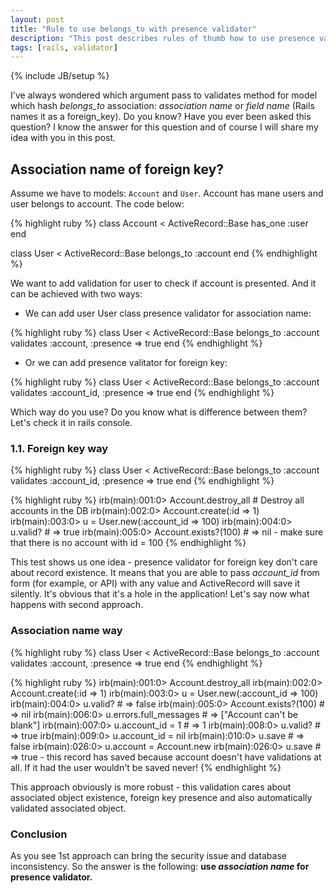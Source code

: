```yaml
---
layout: post
title: "Rule to use belongs_to with presence validator"
description: "This post describes rules of thumb how to use presence validator for belongs_to association in Rails. Do you know what pass to validates (or validate_presence_of) method for belongs_to association? You will figure out it in this post."
tags: [rails, validator]
---
```

{% include JB/setup %}

I've always wondered which argument pass to validates method for model which hash *belongs_to* association: *association name* or *field name* (Rails names it as a foreign_key). Do you know? Have you ever been asked this question? I know the answer for this question and of course I will share my idea with you in this post.

## Association name of foreign key?

Assume we have to models: `Account` and `User`. Account has mane users and user belongs to account. The code below:

{% highlight ruby %}
class Account < ActiveRecord::Base
  has_one :user
end

class User < ActiveRecord::Base
  belongs_to :account
end
{% endhighlight %}

We want to add validation for user to check if account is presented. And it can be achieved with two ways:

* We can add user User class presence validator for association name:

{% highlight ruby %}
class User < ActiveRecord::Base
  belongs_to :account
  validates :account, :presence => true
end
{% endhighlight %}

* Or we can add presence valitator for foreign key:

{% highlight ruby %}
class User < ActiveRecord::Base
  belongs_to :account
  validates :account_id, :presence => true
end
{% endhighlight %}

Which way do you use? Do you know what is difference between them? Let's check it in rails console.

### 1.1. Foreign key way

{% highlight ruby %}
class User < ActiveRecord::Base
  belongs_to :account
  validates :account_id, :presence => true
end
{% endhighlight %}

{% highlight ruby %}
irb(main):001:0> Account.destroy_all # Destroy all accounts in the DB
irb(main):002:0> Account.create(:id => 1)
irb(main):003:0> u = User.new(:account_id => 100)
irb(main):004:0> u.valid? # => true
irb(main):005:0> Account.exists?(100) # => nil - make sure that there is no account with id = 100
{% endhighlight %}

This test shows us one idea - presence validator for foreign key don't care about record existence. It means that you are able to pass *account_id* from form (for example, or API) with any value and ActiveRecord will save it silently. It's obvious that it's a hole in the application! Let's say now what happens with second approach.

### Association name way

{% highlight ruby %}
class User < ActiveRecord::Base
  belongs_to :account
  validates :account, :presence => true
end
{% endhighlight %}

{% highlight ruby %}
irb(main):001:0> Account.destroy_all
irb(main):002:0> Account.create(:id => 1)
irb(main):003:0> u = User.new(:account_id => 100)
irb(main):004:0> u.valid? # => false
irb(main):005:0> Account.exists?(100) # => nil
irb(main):006:0> u.errors.full_messages # => ["Account can't be blank"]
irb(main):007:0> u.account_id = 1 # => 1
irb(main):008:0> u.valid? # => true
irb(main):009:0> u.account_id = nil
irb(main):010:0> u.save # => false
irb(main):026:0> u.account = Account.new
irb(main):026:0> u.save # => true - this record has saved because account doesn't have validations at all. If it had the user wouldn't be saved never!
{% endhighlight %}

This approach obviously is more robust - this validation cares about associated object existence, foreign key presence and also automatically validated associated object.

### Conclusion

As you see 1st approach can bring the security issue and database inconsistency. So the answer is the following: **use *association name* for presence validator.**
